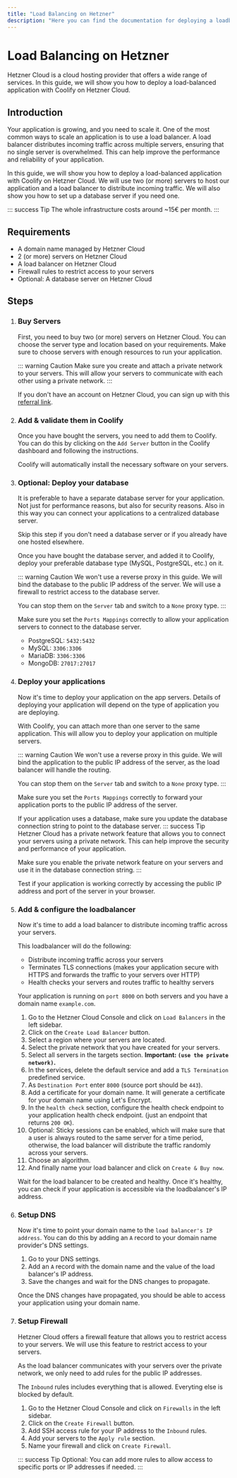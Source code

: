 ```yaml
---
title: "Load Balancing on Hetzner"
description: "Here you can find the documentation for deploying a loadbalanced application with Coolify on Hetzner."
---
```


# Load Balancing on Hetzner
Hetzner Cloud is a cloud hosting provider that offers a wide range of services. In this guide, we will show you how to deploy a load-balanced application with Coolify on Hetzner Cloud.

## Introduction

Your application is growing, and you need to scale it. One of the most common ways to scale an application is to use a load balancer. A load balancer distributes incoming traffic across multiple servers, ensuring that no single server is overwhelmed. This can help improve the performance and reliability of your application.

In this guide, we will show you how to deploy a load-balanced application with Coolify on Hetzner Cloud. We will use two (or more) servers to host our application and a load balancer to distribute incoming traffic. We will also show you how to set up a database server if you need one.

::: success Tip
The whole infrastructure costs around ~15€ per month.
:::

## Requirements

- A domain name managed by Hetzner Cloud
- 2 (or more) servers on Hetzner Cloud
- A load balancer on Hetzner Cloud
- Firewall rules to restrict access to your servers
- Optional: A database server on Hetzner Cloud


## Steps

1. ### Buy Servers

    First, you need to buy two (or more) servers on Hetzner Cloud. You can choose the server type and location based on your requirements. Make sure to choose servers with enough resources to run your application.

    ::: warning Caution
    Make sure you create and attach a private network to your servers. This will allow your servers to communicate with each other using a private network.
    :::

    If you don't have an account on Hetzner Cloud, you can sign up with this [referral link](https://coolify.io/hetzner).

2. ### Add & validate them in Coolify

    Once you have bought the servers, you need to add them to Coolify. You can do this by clicking on the `Add Server` button in the Coolify dashboard and following the instructions.

    Coolify will automatically install the necessary software on your servers.

3. ### Optional: Deploy your database

    It is preferable to have a separate database server for your application. Not just for performance reasons, but also for security reasons. Also in this way you can connect your applications to a centralized database server.

    Skip this step if you don't need a database server or if you already have one hosted elsewhere.

    Once you have bought the database server, and added it to Coolify, deploy your preferable database type (MySQL, PostgreSQL, etc.) on it.

    ::: warning Caution
    We won't use a reverse proxy in this guide. We will bind the database to the public IP address of the server. We will use a firewall to restrict access to the database server.

    You can stop them on the `Server` tab and switch to a `None` proxy type.
    :::

    Make sure you set the `Ports Mappings` correctly to allow your application servers to connect to the database server.

    - PostgreSQL: `5432:5432`
    - MySQL: `3306:3306`
    - MariaDB: `3306:3306`
    - MongoDB: `27017:27017`

4. ### Deploy your applications

    Now it's time to deploy your application on the app servers. Details of deploying your application will depend on the type of application you are deploying.

    With Coolify, you can attach more than one server to the same application. This will allow you to deploy your application on multiple servers.

    ::: warning Caution
    We won't use a reverse proxy in this guide. We will bind the application to the public IP address of the server, as the load balancer will handle the routing.

    You can stop them on the `Server` tab and switch to a `None` proxy type.
    :::

    Make sure you set the `Ports Mappings` correctly to forward your application ports to the public IP address of the server.

    If your application uses a database, make sure you update the database connection string to point to the database server.
    ::: success Tip
     Hetzner Cloud has a private network feature that allows you to connect your servers using a private network. This can help improve the security and performance of your application. 
     
     Make sure you enable the private network feature on your servers and use it in the database connection string.
    :::

    Test if your application is working correctly by accessing the public IP address and port of the server in your browser.

5. ### Add & configure the loadbalancer

    Now it's time to add a load balancer to distribute incoming traffic across your servers.

    This loadbalancer will do the following:
    - Distribute incoming traffic across your servers
    - Terminates TLS connections (makes your application secure with HTTPS and forwards the traffic to your servers over HTTP)
    - Health checks your servers and routes traffic to healthy servers

    Your application is running on `port 8000` on both servers and you have a domain name `example.com`.

    1. Go to the Hetzner Cloud Console and click on `Load Balancers` in the left sidebar.
    2. Click on the `Create Load Balancer` button.
    3. Select a region where your servers are located.
    4. Select the private network that you have created for your servers.
    5. Select all servers in the targets section. **Important: `(use the private network)`.**
    6. In the services, delete the default service and add a `TLS Termination` predefined service.
    7. As `Destination Port` enter `8000` (source port should be `443`).
    8. Add a certificate for your domain name. It will generate a certificate for your domain name using Let's Encrypt.
    9. In the `health check` section, configure the health check endpoint to your application health check endpoint. (just an endpoint that returns `200 OK`).
    10. Optional: Sticky sessions can be enabled, which will make sure that a user is always routed to the same server for a time period, otherwise, the load balancer will distribute the traffic randomly across your servers.
    11. Choose an algorithm.
    12. And finally name your load balancer and click on `Create & Buy now`.

    Wait for the load balancer to be created and healthy. Once it's healthy, you can check if your application is accessible via the loadbalancer's IP address.

6. ### Setup DNS

    Now it's time to point your domain name to the `load balancer's IP address`. You can do this by adding an `A` record to your domain name provider's DNS settings.

    1. Go to your DNS settings.
    2. Add an `A` record with the domain name and the value of the load balancer's IP address.
    3. Save the changes and wait for the DNS changes to propagate.

    Once the DNS changes have propagated, you should be able to access your application using your domain name.

7. ### Setup Firewall

    Hetzner Cloud offers a firewall feature that allows you to restrict access to your servers. We will use this feature to restrict access to your servers.

    As the load balancer communicates with your servers over the private network, we only need to add rules for the public IP addresses.

    The `Inbound` rules includes everything that is allowed. Everyting else is blocked by default.

    1. Go to the Hetzner Cloud Console and click on `Firewalls` in the left sidebar.
    2. Click on the `Create Firewall` button.
    3. Add SSH access rule for your IP address to the `Inbound` rules.
    4. Add your servers to the `Apply rule` section.
    5. Name your firewall and click on `Create Firewall`.

    ::: success Tip
    Optional: You can add more rules to allow access to specific ports or IP addresses if needed.
    :::
